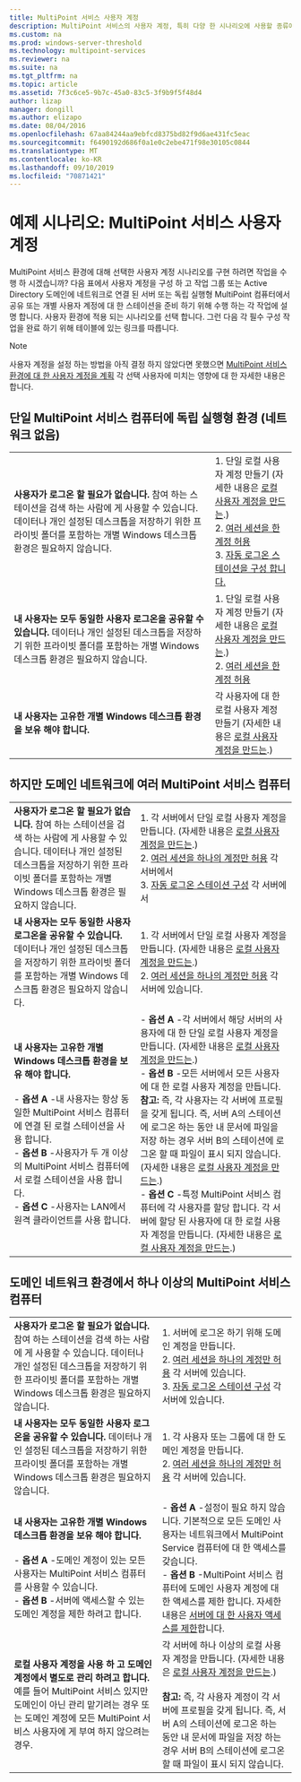 ```yaml
---
title: MultiPoint 서비스 사용자 계정
description: MultiPoint 서비스의 사용자 계정, 특히 다양 한 시나리오에 사용할 종류에 대해 알아봅니다.
ms.custom: na
ms.prod: windows-server-threshold
ms.technology: multipoint-services
ms.reviewer: na
ms.suite: na
ms.tgt_pltfrm: na
ms.topic: article
ms.assetid: 7f3c6ce5-9b7c-45a0-83c5-3f9b9f5f48d4
author: lizap
manager: dongill
ms.author: elizapo
ms.date: 08/04/2016
ms.openlocfilehash: 67aa84244aa9ebfcd8375bd82f9d6ae431fc5eac
ms.sourcegitcommit: f6490192d686f0a1e0c2ebe471f98e30105c0844
ms.translationtype: MT
ms.contentlocale: ko-KR
ms.lasthandoff: 09/10/2019
ms.locfileid: "70871421"
---
```

# <a name="example-scenarios-multipoint-services-user-accounts"></a>예제 시나리오: MultiPoint 서비스 사용자 계정
MultiPoint 서비스 환경에 대해 선택한 사용자 계정 시나리오를 구현 하려면 작업을 수행 하 시겠습니까? 다음 표에서 사용자 계정을 구성 하 고 작업 그룹 또는 Active Directory 도메인에 네트워크로 연결 된 서버 또는 독립 실행형 MultiPoint 컴퓨터에서 공유 또는 개별 사용자 계정에 대 한 스테이션을 준비 하기 위해 수행 하는 각 작업에 설명 합니다. 사용자 환경에 적용 되는 시나리오를 선택 합니다. 그런 다음 각 필수 구성 작업을 완료 하기 위해 테이블에 있는 링크를 따릅니다.  
  
> [!NOTE]  
> 사용자 계정을 설정 하는 방법을 아직 결정 하지 않았다면 못했으면 [MultiPoint 서비스 환경에 대 한 사용자 계정을 계획](Plan-user-accounts-for-your-MultiPoint-services-environment.md) 각 선택 사용자에 미치는 영향에 대 한 자세한 내용은 합니다.  
  
## <a name="single-multipoint-services-computer-in-a-stand-alone-environment-no-network"></a>단일 MultiPoint 서비스 컴퓨터에 독립 실행형 환경 (네트워크 없음)  
  
|||  
|-|-|  
|**사용자가 로그온 할 필요가 없습니다.** 참여 하는 스테이션을 검색 하는 사람에 게 사용할 수 있습니다. 데이터나 개인 설정된 데스크톱을 저장하기 위한 프라이빗 폴더를 포함하는 개별 Windows 데스크톱 환경은 필요하지 않습니다.|1.  단일 로컬 사용자 계정 만들기 (자세한 내용은 [로컬 사용자 계정을 만드는](Create-local-user-accounts.md).)<br />2.  [여러 세션을 한 계정 허용](Allow-one-account-to-have-multiple-sessions.md)<br />3.  [자동 로그온 스테이션을 구성 합니다.](Configure-stations-for-automatic-logon.md)|  
|**내 사용자는 모두 동일한 사용자 로그온을 공유할 수 있습니다.** 데이터나 개인 설정된 데스크톱을 저장하기 위한 프라이빗 폴더를 포함하는 개별 Windows 데스크톱 환경은 필요하지 않습니다.|1.  단일 로컬 사용자 계정 만들기 (자세한 내용은 [로컬 사용자 계정을 만드는](Create-local-user-accounts.md).)<br />2.  [여러 세션을 한 계정 허용](Allow-one-account-to-have-multiple-sessions.md)|  
|**내 사용자는 고유한 개별 Windows 데스크톱 환경을 보유 해야 합니다.**|각 사용자에 대 한 로컬 사용자 계정 만들기 (자세한 내용은 [로컬 사용자 계정을 만드는](Create-local-user-accounts.md).)|  
  
## <a name="multiple-multipoint-services-computers-on-a-network-but-with-no-domain"></a>하지만 도메인 네트워크에 여러 MultiPoint 서비스 컴퓨터  
  
|||  
|-|-|  
|**사용자가 로그온 할 필요가 없습니다.** 참여 하는 스테이션을 검색 하는 사람에 게 사용할 수 있습니다. 데이터나 개인 설정된 데스크톱을 저장하기 위한 프라이빗 폴더를 포함하는 개별 Windows 데스크톱 환경은 필요하지 않습니다.|1.  각 서버에서 단일 로컬 사용자 계정을 만듭니다. (자세한 내용은 [로컬 사용자 계정을 만드는](Create-local-user-accounts.md).)<br />2.  [여러 세션을 하나의 계정만 허용](Allow-one-account-to-have-multiple-sessions.md) 각 서버에서<br />3.  [자동 로그온 스테이션 구성](Configure-stations-for-automatic-logon.md) 각 서버에서|  
|**내 사용자는 모두 동일한 사용자 로그온을 공유할 수 있습니다.** 데이터나 개인 설정된 데스크톱을 저장하기 위한 프라이빗 폴더를 포함하는 개별 Windows 데스크톱 환경은 필요하지 않습니다.|1.  각 서버에서 단일 로컬 사용자 계정을 만듭니다. (자세한 내용은 [로컬 사용자 계정을 만드는](Create-local-user-accounts.md).)<br />2.  [여러 세션을 하나의 계정만 허용](Allow-one-account-to-have-multiple-sessions.md) 각 서버에 있습니다.|  
|**내 사용자는 고유한 개별 Windows 데스크톱 환경을 보유 해야 합니다.**<br /><br />-   **옵션 A** -내 사용자는 항상 동일한 MultiPoint 서비스 컴퓨터에 연결 된 로컬 스테이션을 사용 합니다.<br />-   **옵션 B** -사용자가 두 개 이상의 MultiPoint 서비스 컴퓨터에서 로컬 스테이션을 사용 합니다.<br />-   **옵션 C** -사용자는 LAN에서 원격 클라이언트를 사용 합니다.|-   **옵션 A** -각 서버에서 해당 서버의 사용자에 대 한 단일 로컬 사용자 계정을 만듭니다. (자세한 내용은 [로컬 사용자 계정을 만드는](Create-local-user-accounts.md).)<br />-   **옵션 B** -모든 서버에서 모든 사용자에 대 한 로컬 사용자 계정을 만듭니다. **참고:** 즉, 각 사용자는 각 서버에 프로필을 갖게 됩니다. 즉, 서버 A의 스테이션에 로그온 하는 동안 내 문서에 파일을 저장 하는 경우 서버 B의 스테이션에 로그온 할 때 파일이 표시 되지 않습니다. (자세한 내용은 [로컬 사용자 계정을 만드는](Create-local-user-accounts.md).)<br />-   **옵션 C** -특정 MultiPoint 서비스 컴퓨터에 각 사용자를 할당 합니다. 각 서버에 할당 된 사용자에 대 한 로컬 사용자 계정을 만듭니다. (자세한 내용은 [로컬 사용자 계정을 만드는](Create-local-user-accounts.md).)|  
  
## <a name="one-or-more-multipoint-services-computers-in-a-domain-network-environment"></a>도메인 네트워크 환경에서 하나 이상의 MultiPoint 서비스 컴퓨터  
  
|||  
|-|-|  
|**사용자가 로그온 할 필요가 없습니다.** 참여 하는 스테이션을 검색 하는 사람에 게 사용할 수 있습니다. 데이터나 개인 설정된 데스크톱을 저장하기 위한 프라이빗 폴더를 포함하는 개별 Windows 데스크톱 환경은 필요하지 않습니다.|1.  서버에 로그온 하기 위해 도메인 계정을 만듭니다.<br />2.  [여러 세션을 하나의 계정만 허용](Allow-one-account-to-have-multiple-sessions.md) 각 서버에 있습니다.<br />3.  [자동 로그온 스테이션 구성](Configure-stations-for-automatic-logon.md) 각 서버에 있습니다.|  
|**내 사용자는 모두 동일한 사용자 로그온을 공유할 수 있습니다.** 데이터나 개인 설정된 데스크톱을 저장하기 위한 프라이빗 폴더를 포함하는 개별 Windows 데스크톱 환경은 필요하지 않습니다.|1.  각 사용자 또는 그룹에 대 한 도메인 계정을 만듭니다.<br />2.  [여러 세션을 하나의 계정만 허용](Allow-one-account-to-have-multiple-sessions.md) 각 서버에 있습니다.|  
|**내 사용자는 고유한 개별 Windows 데스크톱 환경을 보유 해야 합니다.**<br /><br />-   **옵션 A** -도메인 계정이 있는 모든 사용자는 MultiPoint 서비스 컴퓨터를 사용할 수 있습니다.<br />-   **옵션 B** -서버에 액세스할 수 있는 도메인 계정을 제한 하려고 합니다.|-   **옵션 A** -설정이 필요 하지 않습니다. 기본적으로 모든 도메인 사용자는 네트워크에서 MultiPoint Service 컴퓨터에 대 한 액세스를 갖습니다.<br />-   **옵션 B** -MultiPoint 서비스 컴퓨터에 도메인 사용자 계정에 대 한 액세스를 제한 합니다. 자세한 내용은 [서버에 대 한 사용자 액세스를 제한](limit-users--access-to-the-server-in-multipoint-services.md)합니다.|  
|**로컬 사용자 계정을 사용 하 고 도메인 계정에서 별도로 관리 하려고 합니다.** 예를 들어 MultiPoint 서비스 있지만 도메인이 아닌 관리 맡기려는 경우 또는 도메인 계정에 모든 MultiPoint 서비스 사용자에 게 부여 하지 않으려는 경우.|각 서버에 하나 이상의 로컬 사용자 계정을 만듭니다. (자세한 내용은 [로컬 사용자 계정을 만드는](Create-local-user-accounts.md).)<br /><br />**참고:** 즉, 각 사용자 계정이 각 서버에 프로필을 갖게 됩니다. 즉, 서버 A의 스테이션에 로그온 하는 동안 내 문서에 파일을 저장 하는 경우 서버 B의 스테이션에 로그온 할 때 파일이 표시 되지 않습니다.|  